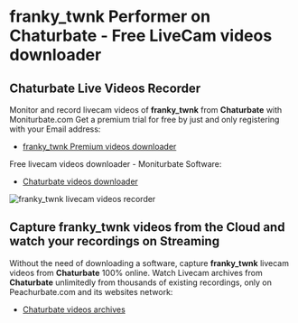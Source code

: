 # franky_twnk Performer on Chaturbate - Free LiveCam videos downloader

## Chaturbate Live Videos Recorder

Monitor and record livecam videos of **franky_twnk** from **Chaturbate** with Moniturbate.com
Get a premium trial for free by just and only registering with your Email address:
* [franky_twnk Premium videos downloader](https://moniturbate.com/request-demo-licence-key.html)

Free livecam videos downloader - Moniturbate Software:
* [Chaturbate videos downloader](https://moniturbate.com/moniturbate-download-software.html)

![franky_twnk livecam videos recorder](https://peachurnet.com/templates/moniturbate-software.png)


## Capture franky_twnk videos from the Cloud and watch your recordings on Streaming

Without the need of downloading a software, capture **franky_twnk** livecam videos from **Chaturbate** 100% online.
Watch Livecam archives from **Chaturbate** unlimitedly from thousands of existing recordings, only on Peachurbate.com and its websites network:
* [Chaturbate videos archives](https://peachurnet.com/)
